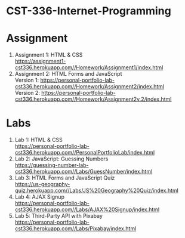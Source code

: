 # CST-336-Internet-Programming

# Assignment
1. Assignment 1: HTML & CSS     
https://assignment1-cst336.herokuapp.com//Homework/Assignment1/index.html
2. Assignment 2: HTML Forms and JavaScript    
Version 1: https://personal-portfolio-lab-cst336.herokuapp.com//Homework/Assignment2/index.html    
Version 2: https://personal-portfolio-lab-cst336.herokuapp.com//Homework/Assignment2v.2/index.html    



# Labs 
1. Lab 1: HTML & CSS    
https://personal-portfolio-lab-cst336.herokuapp.com//PersonalPortfolioLab/index.html
2. Lab 2: JavaScript: Guessing Numbers   
https://guessing-number-lab-cst336.herokuapp.com//Labs/GuessNumber/index.html
3. Lab 3: HTML Forms and JavaScript Quiz    
https://us-geography-quiz.herokuapp.com//Labs/JS%20Geography%20Quiz/index.html
4. Lab 4: AJAX Signup    
https://personal-portfolio-lab-cst336.herokuapp.com//Labs/AJAX%20Signup/index.html   
5. Lab 5: Third-Party API with Pixabay    
https://personal-portfolio-lab-cst336.herokuapp.com//Labs/Pixabay/index.html 